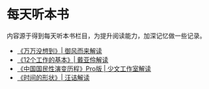 # 每天听本书
内容源于得到每天听本书栏目，为提升阅读能力，加深记忆做一些记录。

* [《万万没想到》| 御风而来解读](./万万没想到.md)
* [《12个工作的基本》| 戴亚伶解读](./12个工作的基本.md)
* [《中国国民性演变历程》Pro版 | 少文工作室解读](./中国国民性演变历程.md)
* [《时间的形状》| 汪诘解读](./时间的形状.md)
